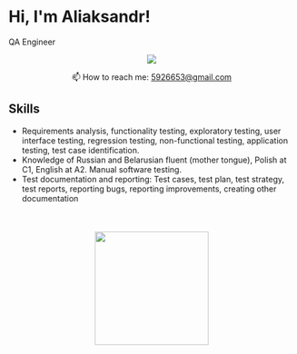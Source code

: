 # Hi, I'm Aliaksandr! 
QA Engineer

<p align='center'>
   <a href="https://www.linkedin.com/in/aliaksandr-navumau-637575248/">
       <img src="https://img.shields.io/badge/linkedin-%230077B5.svg?&style=for-the-badge&logo=linkedin&logoColor=white"/>
   </a>
   
<p align='center'>
   📫 How to reach me: <a href='mailto:5926653@gmail.com'>5926653@gmail.com</a>
</p>


## Skills
*   Requirements analysis, functionality testing, exploratory testing, user interface testing, regression testing, non-functional testing, application testing, test case identification.
*   Knowledge of Russian and Belarusian fluent (mother tongue), Polish at C1, English at A2. Manual software testing. 
*   Test documentation and reporting: Test cases, test plan, test strategy, test reports, reporting bugs, reporting improvements, creating other documentation 



<div align="center" style="margin: 50px 0">
   <a href="https://github.com/Pushc1n-Sasha/github-profile-views-counter">
       <img width="200px" src="https://komarev.com/ghpvc/?username=Pushc1n-Sasha&color=DE002D">
   </a>
</div>
